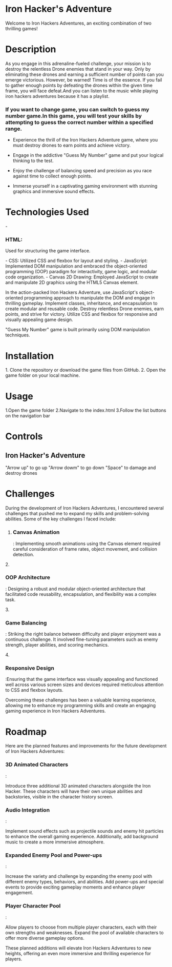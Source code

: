 <h1>Iron Hacker's Adventure</h1>
<p>Welcome to Iron Hackers Adventures, an exciting combination of two thrilling games!</p>

<h1>Description</h1>
<p>As you engage in this adrenaline-fueled challenge, your mission is to destroy the relentless Drone enemies that stand in your way. Only by eliminating these drones and earning a sufficient number of points can you emerge victorious. However, be warned! Time is of the essence. If you fail to gather enough points by defeating the drones within the given time frame, you will face defeat.And you can listen to the music while playing iron hackers adventures because it has a playlist.

<h3>If you want to change game, you can switch to guess my number game.In this game, you will test your skills by attempting to guess the correct number within a specified range.</h3></p>

- Experience the thrill of the Iron Hackers Adventure game, where you must destroy drones to earn points and achieve victory.

- Engage in the addictive "Guess My Number" game and put your logical thinking to the test.

- Enjoy the challenge of balancing speed and precision as you race against time to collect enough points.

- Immerse yourself in a captivating gaming environment with stunning graphics and immersive sound effects.

<h1>Technologies Used</h1>
<p>- <h3>HTML:</h3> Used for structuring the game interface. </p>
- CSS: Utilized CSS and flexbox for layout and styling.
- JavaScript: Implemented DOM manipulation and embraced the object-oriented programming (OOP) paradigm for interactivity, game logic, and modular code organization.
- Canvas 2D Drawing: Employed JavaScript to create and manipulate 2D graphics using the HTML5 Canvas element.

In the action-packed Iron Hackers Adventure, use JavaScript's object-oriented programming approach to manipulate the DOM and engage in thrilling gameplay. Implement classes, inheritance, and encapsulation to create modular and reusable code. Destroy relentless Drone enemies, earn points, and strive for victory. Utilize CSS and flexbox for responsive and visually appealing game design.

"Guess My Number" game is built primarily using DOM manipulation techniques.

<h1>Installation</h1>
1. Clone the repository or download the game files from GitHub.
2. Open the game folder on your local machine.

<h1>Usage</h1>
1.Open the game folder
2.Navigate to the index.html
3.Follow the list buttons on the navigation bar

<h1>Controls</h1>
<h2>Iron Hacker's Adventure</h2>
"Arrow up" to go up
"Arrow dowm" to go down
"Space" to damage and destroy drones

<h1>Challenges</h1>
During the development of Iron Hackers Adventures, I encountered several challenges that pushed me to expand my skills and problem-solving abilities. Some of the key challenges I faced include:

1. <h3>Canvas Animation</h3>: Implementing smooth animations using the Canvas element required careful consideration of frame rates, object movement, and collision detection.

2.<h3>OOP Architecture</h3>: Designing a robust and modular object-oriented architecture that facilitated code reusability, encapsulation, and flexibility was a complex task.

3.<h3>Game Balancing</h3>: Striking the right balance between difficulty and player enjoyment was a continuous challenge. It involved fine-tuning parameters such as enemy strength, player abilities, and scoring mechanics.

4.<h3>Responsive Design</h3>:Ensuring that the game interface was visually appealing and functioned well across various screen sizes and devices required meticulous attention to CSS and flexbox layouts.

Overcoming these challenges has been a valuable learning experience, allowing me to enhance my programming skills and create an engaging gaming experience in Iron Hackers Adventures.

<h1>Roadmap</h1>
Here are the planned features and improvements for the future development of Iron Hackers Adventures:
<h3>3D Animated Characters</h3>:<p>Introduce three additional 3D animated characters alongside the Iron Hacker. These characters will have their own unique abilities and backstories, visible in the character history screen.</p>
<h3>Audio Integration</h3>:<p>Implement sound effects such as projectile sounds and enemy hit particles to enhance the overall gaming experience. Additionally, add background music to create a more immersive atmosphere.</p>
<h3>Expanded Enemy Pool and Power-ups</h3>:<p>Increase the variety and challenge by expanding the enemy pool with different enemy types, behaviors, and abilities. Add power-ups and special events to provide exciting gameplay moments and enhance player engagement.</p>
<h3>Player Character Pool</h3>:<p>Allow players to choose from multiple player characters, each with their own strengths and weaknesses. Expand the pool of available characters to offer more diverse gameplay options.</p>

These planned additions will elevate Iron Hackers Adventures to new heights, offering an even more immersive and thrilling experience for players.
